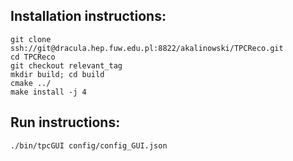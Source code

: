 ## Installation instructions:

```
git clone ssh://git@dracula.hep.fuw.edu.pl:8822/akalinowski/TPCReco.git
cd TPCReco
git checkout relevant_tag
mkdir build; cd build
cmake ../
make install -j 4
```
## Run instructions:

```
./bin/tpcGUI config/config_GUI.json
```

